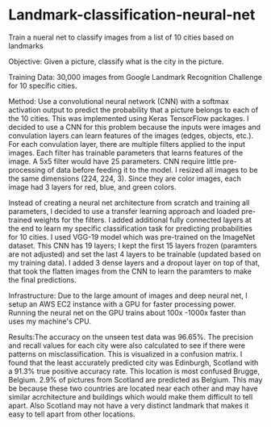 # Landmark-classification-neural-net
Train a nueral net to classify images from a list of 10 cities based on landmarks

Objective: Given a picture, classify what is the city in the picture. 

Training Data: 30,000 images from Google Landmark Recognition Challenge for 10 specific cities. 

Method: Use a convolutional neural network (CNN) with a softmax activation output to predict the probability that a picture belongs to each of the 10 cities. This was implemented using Keras TensorFlow packages. I decided to use a CNN for this problem because the inputs were images and convulation layers can learn features of the images (edges, objects, etc.). For each convulation layer, there are multiple filters applied to the input images. Each filter has trainable parameters that learns features of the image. A 5x5 filter would have 25 parameters. CNN require little pre-processing of data before feeding it to the model. I resized all images to be the same dimensions (224, 224, 3). Since they are color images, each image had 3 layers for red, blue, and green colors. 

Instead of creating a neural net architecture from scratch and training all parameters, I decided to use a transfer learning approach and loaded pre-trained weights for the filters. I added additional fully connected layers at the end to learn my specific classification task for predicting probabilities for 10 cities. I used VGG-19 model which was pre-trained on the ImageNet dataset. This CNN has 19 layers; I kept the first 15 layers frozen (paramters are not adjusted) and set the last 4 layers to be trainable (updated based on my training data). I added 3 dense layers and a dropout layer on top of that, that took the flatten images from the CNN to learn the paramters to make the final predictions. 

Infrastructure: Due to the large amount of images and deep neural net, I setup an AWS EC2 instance with a GPU for faster processing power. Running the neural net on the GPU trains about 100x -1000x faster than uses my machine's CPU. 

Results:The accuracy on the unseen test data was 96.65%. The precision and recall values for each city were also calculated to see if there were patterns on misclassification. This is visualized in a confusion matrix. I found that the least accurately predicted city was Edinburgh, Scotland with a 91.3% true positive accuracy rate. This location is most confused Brugge, Belgium. 2.9% of pictures from Scotland are predicted as Belgium. This may be because these two countries are located near each other and may have similar acrchitecture and buildings which would make them difficult to tell apart. Also Scotland may not have a very distinct landmark that makes it easy to tell apart from other locations. 
